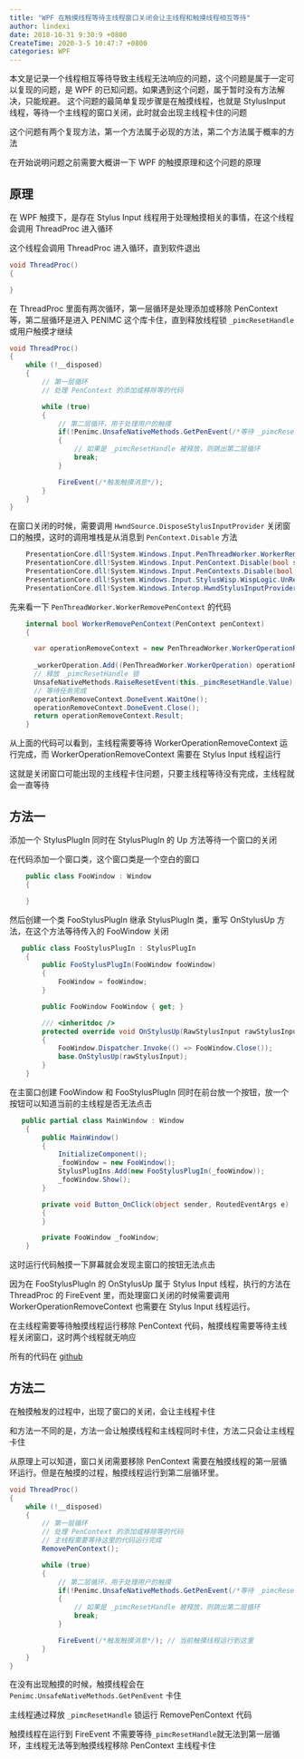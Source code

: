 ```yaml
---
title: "WPF 在触摸线程等待主线程窗口关闭会让主线程和触摸线程相互等待"
author: lindexi
date: 2018-10-31 9:30:9 +0800
CreateTime: 2020-3-5 10:47:7 +0800
categories: WPF
---
```


本文是记录一个线程相互等待导致主线程无法响应的问题，这个问题是属于一定可以复现的问题，是 WPF 的已知问题。如果遇到这个问题，属于暂时没有方法解决，只能规避。
这个问题的最简单复现步骤是在触摸线程，也就是 StylusInput 线程，等待一个主线程的窗口关闭，此时就会出现主线程卡住的问题

<!--more-->


<!-- csdn -->

这个问题有两个复现方法，第一个方法属于必现的方法，第二个方法属于概率的方法

在开始说明问题之前需要大概讲一下 WPF 的触摸原理和这个问题的原理

## 原理

在 WPF 触摸下，是存在 Stylus Input 线程用于处理触摸相关的事情，在这个线程会调用 ThreadProc 进入循环

<!-- ![](image/WPF 在触摸线程等待主线程窗口关闭会让主线程和触摸线程相互等待/WPF 在触摸线程等待主线程窗口关闭会让主线程和触摸线程相互等待0.png) -->

这个线程会调用 ThreadProc 进入循环，直到软件退出

```csharp
void ThreadProc()
{

}
```

在 ThreadProc 里面有两次循环，第一层循环是处理添加或移除 PenContext 等，第二层循环是进入 PENIMC 这个库卡住，直到释放线程锁 `_pimcResetHandle` 或用户触摸才继续

```csharp
void ThreadProc()
{
    while (!__disposed)
    {
    	// 第一层循环
    	// 处理 PenContext 的添加或移除等的代码

    	while (true)
    	{
    		// 第二层循环，用于处理用户的触摸
    		if(!Penimc.UnsafeNativeMethods.GetPenEvent(/*等待 _pimcResetHandle 释放，或用户触摸*/))
    		{
    			// 如果是 _pimcResetHandle 被释放，则跳出第二层循环
    			break;
    		}

    		FireEvent(/*触发触摸消息*/);
    	}
    }
}
```

在窗口关闭的时候，需要调用 `HwndSource.DisposeStylusInputProvider` 关闭窗口的触摸，这时的调用堆栈是从消息到 `PenContext.Disable` 方法

```csharp
 	PresentationCore.dll!System.Windows.Input.PenThreadWorker.WorkerRemovePenContext(System.Windows.Input.PenContext penContext) 
	PresentationCore.dll!System.Windows.Input.PenContext.Disable(bool shutdownWorkerThread) 
 	PresentationCore.dll!System.Windows.Input.PenContexts.Disable(bool shutdownWorkerThread) 
 	PresentationCore.dll!System.Windows.Input.StylusWisp.WispLogic.UnRegisterHwndForInput(System.Windows.Interop.HwndSource hwndSource) 
 	PresentationCore.dll!System.Windows.Interop.HwndStylusInputProvider.Dispose() 
```

先来看一下 `PenThreadWorker.WorkerRemovePenContext` 的代码

```csharp
    internal bool WorkerRemovePenContext(PenContext penContext)
    {

      var operationRemoveContext = new PenThreadWorker.WorkerOperationRemoveContext(penContext, this);
     
      _workerOperation.Add((PenThreadWorker.WorkerOperation) operationRemoveContext);
      // 释放 _pimcResetHandle 锁
      UnsafeNativeMethods.RaiseResetEvent(this._pimcResetHandle.Value);
      // 等待任务完成
      operationRemoveContext.DoneEvent.WaitOne();
      operationRemoveContext.DoneEvent.Close();
      return operationRemoveContext.Result;
    }
```

从上面的代码可以看到，主线程需要等待 WorkerOperationRemoveContext 运行完成，而 WorkerOperationRemoveContext 需要在 Stylus Input 线程运行

这就是关闭窗口可能出现的主线程卡住问题，只要主线程等待没有完成，主线程就会一直等待

## 方法一

添加一个 StylusPlugIn 同时在 StylusPlugIn 的 Up 方法等待一个窗口的关闭

在代码添加一个窗口类，这个窗口类是一个空白的窗口

```csharp
    public class FooWindow : Window
    {

    }
```

然后创建一个类 FooStylusPlugIn 继承 StylusPlugIn 类，重写 OnStylusUp 方法，在这个方法等待传入的 FooWindow 关闭

```csharp
   public class FooStylusPlugIn : StylusPlugIn
    {
        public FooStylusPlugIn(FooWindow fooWindow)
        {
            FooWindow = fooWindow;
        }

        public FooWindow FooWindow { get; }

        /// <inheritdoc />
        protected override void OnStylusUp(RawStylusInput rawStylusInput)
        {
            FooWindow.Dispatcher.Invoke(() => FooWindow.Close());
            base.OnStylusUp(rawStylusInput);
        }
    }
```

在主窗口创建 FooWindow 和 FooStylusPlugIn 同时在前台放一个按钮，放一个按钮可以知道当前的主线程是否无法点击

```csharp
   public partial class MainWindow : Window
    {
        public MainWindow()
        {
            InitializeComponent();
            _fooWindow = new FooWindow();
            StylusPlugIns.Add(new FooStylusPlugIn(_fooWindow));
            _fooWindow.Show();
        }

        private void Button_OnClick(object sender, RoutedEventArgs e)
        {
        }

        private FooWindow _fooWindow;
    }
```

这时运行代码触摸一下屏幕就会发现主窗口的按钮无法点击

因为在 FooStylusPlugIn 的 OnStylusUp 属于 Stylus Input 线程，执行的方法在 ThreadProc 的 FireEvent 里，而处理窗口关闭的时候需要调用 WorkerOperationRemoveContext 也需要在 Stylus Input 线程运行。

在主线程需要等待触摸线程运行移除 PenContext 代码，触摸线程需要等待主线程关闭窗口，这时两个线程就无响应

所有的代码在 [github](https://github.com/dotnet-campus/wpf-issues/tree/master/MainThreadDeadlockWithStylusInputThread/MainThreadDeadlockWhenTouchThreadWaitForWindowClosed)

## 方法二

在触摸触发的过程中，出现了窗口的关闭，会让主线程卡住

和方法一不同的是，方法一会让触摸线程和主线程同时卡住，方法二只会让主线程卡住

从原理上可以知道，窗口关闭需要移除 PenContext 需要在触摸线程的第一层循环运行。但是在触摸的过程，触摸线程运行到第二层循环里。

```csharp
void ThreadProc()
{
    while (!__disposed)
    {
    	// 第一层循环
    	// 处理 PenContext 的添加或移除等的代码
    	// 主线程需要等待这里的代码运行完成
    	RemovePenContext();

    	while (true)
    	{
    		// 第二层循环，用于处理用户的触摸
    		if(!Penimc.UnsafeNativeMethods.GetPenEvent(/*等待 _pimcResetHandle 释放，或用户触摸*/))
    		{
    			// 如果是 _pimcResetHandle 被释放，则跳出第二层循环
    			break;
    		}

    		FireEvent(/*触发触摸消息*/); // 当前触摸线程运行到这里
    	}
    }
}
```

在没有出现触摸的时候，触摸线程会在 `Penimc.UnsafeNativeMethods.GetPenEvent` 卡住

主线程通过释放 `_pimcResetHandle` 锁运行 RemovePenContext 代码

触摸线程在运行到 FireEvent 不需要等待`_pimcResetHandle`就无法到第一层循环，主线程无法等到触摸线程移除 PenContext 主线程卡住

